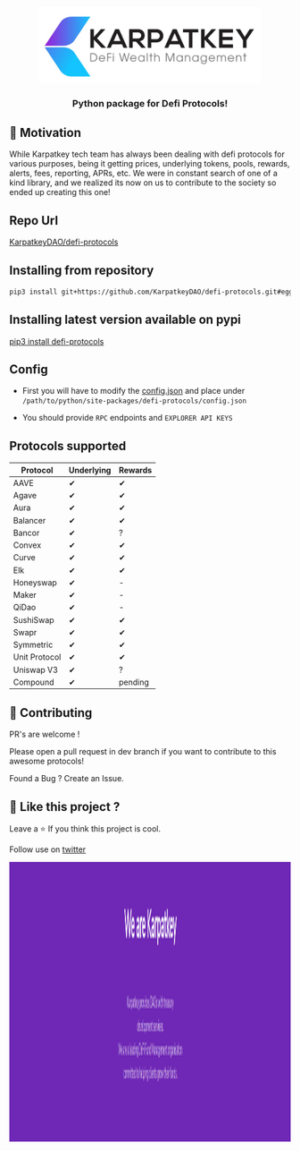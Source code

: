 
<!-- logo -->
<p align="center">
  <img width='400' src="img/logo.jpg">
</p>

<!-- tag line -->
<h3 align='center'> Python package for Defi Protocols! </h3>

## 🌻 Motivation

While Karpatkey tech team has always been dealing with defi protocols for various purposes, being it getting prices, underlying tokens, pools, rewards, alerts, fees, reporting, APRs, etc. We were in constant search of one of a kind library, and we realized its now on us to contribute to the society so ended up creating this one!


## Repo Url

[KarpatkeyDAO/defi-protocols](https://github.com/KarpatkeyDAO/defi-protocols)


## Installing from repository

```bash
pip3 install git+https://github.com/KarpatkeyDAO/defi-protocols.git#egg=defi_protocols
```

## Installing latest version available on pypi

[pip3 install defi-protocols](https://pypi.org/project/defi-protocols/0.0.1/)


## Config 

- First you will have to modify the [config.json](defi_protocols/config.json) and place under `/path/to/python/site-packages/defi-protocols/config.json`

- You should provide `RPC` endpoints and `EXPLORER API KEYS`


## Protocols supported


| Protocol      | Underlying | Rewards |
|---------------|------------|---------|
| AAVE          | ✔          | ✔       |
| Agave         | ✔          | ✔       |
| Aura          | ✔          | ✔       |
| Balancer      | ✔          | ✔       |
| Bancor        | ✔          | ?       |
| Convex        | ✔          | ✔       |
| Curve         | ✔          | ✔       |
| Elk           | ✔          | ✔       |
| Honeyswap     | ✔          | -       |
| Maker         | ✔          | -       |
| QiDao         | ✔          | -       |
| SushiSwap     | ✔          | ✔       |
| Swapr         | ✔          | ✔       |
| Symmetric     | ✔          | ✔       |
| Unit Protocol | ✔          | ✔       |
| Uniswap V3    | ✔          | ?       |
| Compound      | ✔          | pending |


## 💙 Contributing

PR's are welcome !

Please open a pull request in dev branch if you want to contribute to this awesome protocols!

Found a Bug ? Create an Issue.


## 💖 Like this project ?

Leave a ⭐ If you think this project is cool.

Follow use on [twitter](https://twitter.com/karpatkey)


<p>
  <img width='1500' height='500' src="img/baner2.png">
</p>
